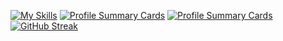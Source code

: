 [![My Skills](https://skillicons.dev/icons?i=androidstudio,kotlin,java,sqlite,arch,linux,bash,vim,git,html,css,js,php)](https://skillicons.dev)
[![Profile Summary Cards](http://github-profile-summary-cards.vercel.app/api/cards/profile-details?username=leondzn&theme=onedark)]()
[![Profile Summary Cards](http://github-profile-summary-cards.vercel.app/api/cards/repos-per-language?username=leondzn&theme=onedark)]()
[![GitHub Streak](https://streak-stats.demolab.com/?user=leondzn&theme=onedark)](https://git.io/streak-stats)
<!--
**leondzn/leondzn** is a ✨ _special_ ✨ repository because its `README.md` (this file) appears on your GitHub profile.

Here are some ideas to get you started:

- 🔭 I’m currently working on ...
- 🌱 I’m currently learning ...
- 👯 I’m looking to collaborate on ...
- 🤔 I’m looking for help with ...
- 💬 Ask me about ...
- 📫 How to reach me: ...
- 😄 Pronouns: ...
- ⚡ Fun fact: ...
-->
